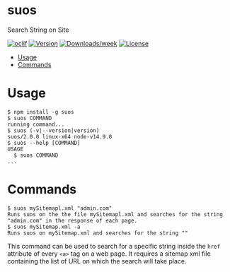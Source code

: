 suos
====

Search String on Site

[![oclif](https://img.shields.io/badge/cli-oclif-brightgreen.svg)](https://oclif.io)
[![Version](https://img.shields.io/npm/v/suos.svg)](https://npmjs.org/package/suos)
[![Downloads/week](https://img.shields.io/npm/dw/suos.svg)](https://npmjs.org/package/suos)
[![License](https://img.shields.io/npm/l/suos.svg)](https://github.com/TerrorSquad/suos/blob/master/package.json)

<!-- toc -->
* [Usage](#usage)
* [Commands](#commands)
<!-- tocstop -->
# Usage
<!-- usage -->
```sh-session
$ npm install -g suos
$ suos COMMAND
running command...
$ suos (-v|--version|version)
suos/2.0.0 linux-x64 node-v14.9.0
$ suos --help [COMMAND]
USAGE
  $ suos COMMAND
...
```
<!-- usagestop -->
# Commands
<!-- commands -->
```sh-session
$ suos mySitemapl.xml "admin.com"
Runs suos on the the file mySitemapl.xml and searches for the string "admin.com" in the response of each page.
$ suos mySitemap.xml -a
Runs suos on mySitemap.xml and searches for the string ""
```
<!-- commandsstop -->
This command can be used to search for a specific string inside the `href` attribute of every `<a>` tag on a web page. It requires a sitemap xml file containing the list of URL on which the search will take place.
